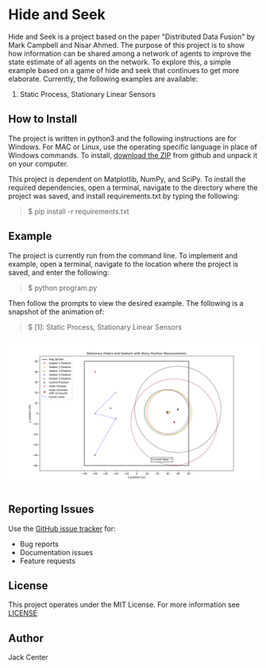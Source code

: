 # Hide and Seek
Hide and Seek is a project based on the paper "Distributed Data Fusion" by Mark Campbell and Nisar Ahmed. The purpose of
this project is to show how information can be shared among a network of agents to improve the state estimate of all 
agents on the network. To explore this, a simple example based on a game of hide and seek that continues to get more 
elaborate. Currently, the following examples are available:
1. Static Process, Stationary Linear Sensors

## How to Install
The project is written in python3 and the following instructions are for Windows. For MAC or Linux, use the operating 
specific language in place of Windows commands. To install, 
[download the ZIP](https://github.com/jackcenter/hide_and_seek/archive/master.zip) from github and unpack it on your 
computer.

This project is dependent on Matplotlib, NumPy, and SciPy. To install the required dependencies, open a terminal, 
navigate to the directory where the project was saved, and install requirements.txt by typing the following:

>$ pip install -r requirements.txt

## Example
The project is currently run from the command line. To implement and example, open a terminal, navigate to the location
where the project is saved, and enter the following:

>$ python program.py

Then follow the prompts to view the desired example. The following is a snapshot of the animation of:
 
>$ [1]: Static Process, Stationary Linear Sensors

![Example image](/images/Example.png)
 

## Reporting Issues
Use the [GitHub issue tracker](https://github.com/jackcenter/hide_and_seek/issues) for:
* Bug reports
* Documentation issues
* Feature requests

## License
This project operates under the MIT License. For more information see 
[LICENSE](https://github.com/jackcenter/hide_and_seek/blob/master/LICENSE.txt)

## Author
Jack Center
